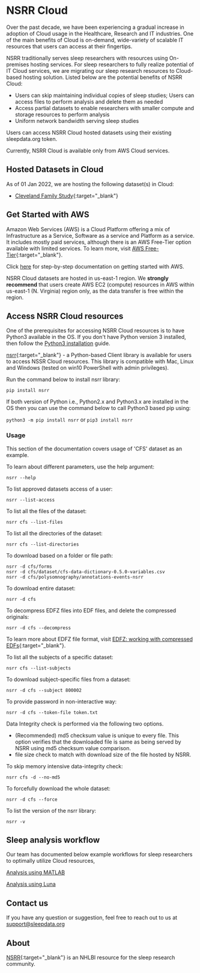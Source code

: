 # NSRR Cloud

Over the past decade, we have been experiencing a gradual increase in adoption of Cloud usage in the Healthcare, Research and IT industries. One of the main benefits of Cloud is on-demand, wide-variety of scalable IT resources that users can access at their fingertips. 

NSRR traditionally serves sleep researchers with resources using On-premises hosting services. For sleep researchers to fully realize potential of IT Cloud services, we are migrating our sleep research resources to Cloud-based hosting solution. Listed below are the potential benefits of NSRR Cloud:
- Users can skip maintaining individual copies of sleep studies; Users can access files to perform analysis and delete them as needed
- Access partial datasets to enable researchers with smaller compute and storage resources to perform analysis
- Uniform network bandwidth serving sleep studies

 Users can access NSRR Cloud hosted datasets using their existing sleepdata.org token. 
 
Currently, NSRR Cloud is available only from AWS Cloud services.

## Hosted Datasets in Cloud

As of 01 Jan 2022, we are hosting the following dataset(s) in Cloud:

- [Cleveland Family Study](https://sleepdata.org/datasets/cfs){:target="_blank"}

## Get Started with AWS 

Amazon Web Services (AWS) is a Cloud Platform offering a mix of Infrastructure as a Service, Software as a service and Platform as a service. It includes mostly paid services, although there is an AWS Free-Tier option available with limited services. To learn more, visit [AWS Free-Tier](https://aws.amazon.com/free/){:target="_blank"}.

Click [here](./aws-getting-started.md) for step-by-step documentation on getting started with AWS.

NSRR Cloud datasets are hosted in us-east-1 region. We **strongly recommend** that users create AWS EC2 (compute) resources in AWS within us-east-1 (N. Virginia) region only, as the data transfer is free within the region. 


## Access NSRR Cloud resources

One of the prerequisites for accessing NSRR Cloud resources is to have Python3 available in the OS. If you don't have Python version 3 installed, then follow the [Python3 installation](./install-python.md) guide.


[nsrr](https://pypi.org/project/nsrr){:target="_blank"} - a Python-based Client library is available for users to access NSSR Cloud resources. This library is compatible with Mac, Linux and Windows (tested on win10 PowerShell with admin privileges).

Run the command below to install nsrr library:

```
pip install nsrr
```

If both version of Python i.e., Python2.x and Python3.x are installed in the OS then you can use the command below to call Python3 based pip using:

`python3 -m pip install nsrr` or
`pip3 install nsrr`

### Usage

This section of the documentation covers usage of 'CFS' dataset as an example.

To learn about different parameters, use the help argument:

```
nsrr --help
```

To list approved datasets access of a user:

```
nsrr --list-access
```

To list all the files of the dataset:

```
nsrr cfs --list-files
```

To list all the directories of the dataset:

```
nsrr cfs --list-directories
```

To download based on a folder or file path:

```
nsrr -d cfs/forms
nsrr -d cfs/dataset/cfs-data-dictionary-0.5.0-variables.csv
nsrr -d cfs/polysomnography/annotations-events-nsrr
```

To download entire dataset:

```
nsrr -d cfs
```

To decompress EDFZ files into EDF files, and delete the compressed originals:

```
nsrr -d cfs --decompress
```
To learn more about EDFZ file format, visit [EDFZ: working with compressed EDFs](https://zzz.bwh.harvard.edu/luna/vignettes/edfz/){:target="_blank"}.

To list all the subjects of a specific dataset:

```
nsrr cfs --list-subjects
```

To download subject-specific files from a dataset:

```
nsrr -d cfs --subject 800002
```

To provide password in non-interactive way:

```
nsrr -d cfs --token-file token.txt
```

Data Integrity check is performed via the following two options.
- (Recommended) md5 checksum value is unique to every file. This option verifies that the downloaded file is same as being served by NSRR using md5 checksum value comparison. 
- file size check to match with download size of the file hosted by NSRR.

To skip memory intensive data-integrity check:

```
nsrr cfs -d --no-md5
```

To forcefully download the whole dataset:

```
nsrr -d cfs --force
```

To list the version of the nsrr library:

```
nsrr -v
```

## Sleep analysis workflow

Our team has documented below example workflows for sleep researchers to optimally utilize Cloud resources,

[Analysis using MATLAB](./matlab-workflow.md)

[Analysis using Luna](./luna-workflow.md)


## Contact us

If you have any question or suggestion, feel free to reach out to us at support@sleepdata.org

## About

[NSRR](https://sleepdata.org){:target="_blank"} is an NHLBI resource for the sleep research community.

